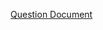 <a href="https://github.com/OG-Matcha/NCU-MIS-Java/blob/26f364108570681aab1a4601fc4be40552e72bf0/Questions_Pic/HW3_111403538.pdf" style="width:50%">Question Document</a>